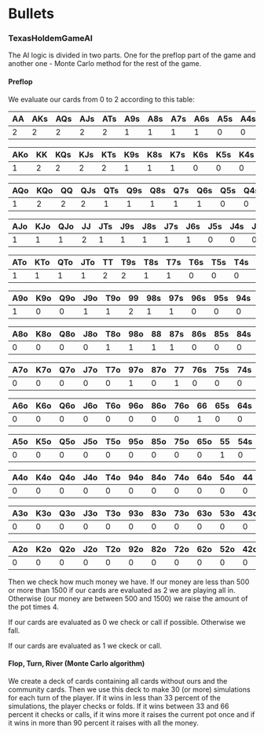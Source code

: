 # Bullets

### TexasHoldemGameAI

The AI logic is divided in two parts. One for the preflop part of the game and another one - Monte Carlo method for the rest of the game.

#### Preflop

We evaluate our cards from 0 to 2 according to this table:

| AA | AKs | AQs | AJs | ATs | A9s | A8s | A7s | A6s | A5s | A4s | A3s | A2s |
| --- | --- | --- | --- | --- | --- | --- | --- | --- | --- | --- | --- | --- |
| 2 | 2 | 2 | 2 | 2 | 1 | 1 | 1 | 1 | 0 | 0 | 0 | 0 |

| AKo | KK | KQs | KJs | KTs | K9s | K8s | K7s | K6s | K5s | K4s | K3s | K2s |
| --- | --- | --- | --- | --- | --- | --- | --- | --- | --- | --- | --- | --- |
| 1 | 2 | 2 | 2 | 2 | 1 | 1 | 1 | 0 | 0 | 0 | 0 | 0 |

| AQo | KQo | QQ | QJs | QTs | Q9s | Q8s | Q7s | Q6s | Q5s | Q4s | Q3s | Q2s |
| --- | --- | --- | --- | --- | --- | --- | --- | --- | --- | --- | --- | --- |
| 1 | 2 | 2 | 2 | 1 | 1 | 1 | 1 | 1 | 0 | 0 | 0 | 0 |

| AJo | KJo | QJo | JJ | JTs | J9s | J8s | J7s | J6s | J5s | J4s | J3s | J2s |
| --- | --- | --- | --- | --- | --- | --- | --- | --- | --- | --- | --- | --- |
| 1 | 1 | 1 | 2 | 1 | 1 | 1 | 1 | 1 | 0 | 0 | 0 | 0 |

| ATo | KTo | QTo | JTo | TT | T9s | T8s | T7s | T6s | T5s | T4s | T3s | T2s |
| --- | --- | --- | --- | --- | --- | --- | --- | --- | --- | --- | --- | --- |
| 1 | 1 | 1 | 1 | 2 | 2 | 1 | 1 | 0 | 0 | 0 | 0 | 0 |

| A9o | K9o | Q9o | J9o | T9o | 99 | 98s | 97s | 96s | 95s | 94s | 93s | 92s |
| --- | --- | --- | --- | --- | --- | --- | --- | --- | --- | --- | --- | --- |
| 1 | 0 | 0 | 1 | 1 | 2 | 1 | 1 | 0 | 0 | 0 | 0 | 0 |

| A8o | K8o | Q8o | J8o | T8o | 98o | 88 | 87s | 86s | 85s | 84s | 83s | 82s |
| --- | --- | --- | --- | --- | --- | --- | --- | --- | --- | --- | --- | --- |
| 0 | 0 | 0 | 0 | 1 | 1 | 1 | 1 | 0 | 0 | 0 | 0 | 0 |

| A7o | K7o | Q7o | J7o | T7o | 97o | 87o | 77 | 76s | 75s | 74s | 73s | 72s |
| --- | --- | --- | --- | --- | --- | --- | --- | --- | --- | --- | --- | --- |
| 0 | 0 | 0 | 0 | 0 | 1 | 0 | 1 | 0 | 0 | 0 | 0 | 0 |

| A6o | K6o | Q6o | J6o | T6o | 96o | 86o | 76o | 66 | 65s | 64s | 63s | 62s |
| --- | --- | --- | --- | --- | --- | --- | --- | --- | --- | --- | --- | --- |
| 0 | 0 | 0 | 0 | 0 | 0 | 0 | 0 | 1 | 0 | 0 | 0 | 0 |

| A5o | K5o | Q5o | J5o | T5o | 95o | 85o | 75o | 65o | 55 | 54s | 53s | 52s |
| --- | --- | --- | --- | --- | --- | --- | --- | --- | --- | --- | --- | --- |
| 0 | 0 | 0 | 0 | 0 | 0 | 0 | 0 | 0 | 1 | 0 | 0 | 0 |

| A4o | K4o | Q4o | J4o | T4o | 94o | 84o | 74o | 64o | 54o | 44 | 43s | 42s |
| --- | --- | --- | --- | --- | --- | --- | --- | --- | --- | --- | --- | --- |
| 0 | 0 | 0 | 0 | 0 | 0 | 0 | 0 | 0 | 0 | 0 | 0 | 0 |

| A3o | K3o | Q3o | J3o | T3o | 93o | 83o | 73o | 63o | 53o | 43o | 33 | 32s |
| --- | --- | --- | --- | --- | --- | --- | --- | --- | --- | --- | --- | --- |
| 0 | 0 | 0 | 0 | 0 | 0 | 0 | 0 | 0 | 0 | 0 | 0 | 0 |

| A2o | K2o | Q2o | J2o | T2o | 92o | 82o | 72o | 62o | 52o | 42o | 32o | 22 |
| --- | --- | --- | --- | --- | --- | --- | --- | --- | --- | --- | --- | --- |
| 0 | 0 | 0 | 0 | 0 | 0 | 0 | 0 | 0 | 0 | 0 | 0 | 0 |

Then we check how much money we have. If our money are less than 500 or more than 1500 if our cards are evaluated as 2 we are playing all in. Otherwise (our money are between 500 and 1500) we raise the amount of the pot times 4.

If our cards are evaluated as 0 we check or call if possible. Otherwise we fall.

If our cards are evaluated as 1 we ckeck or call.

#### Flop, Turn, River (Monte Carlo algorithm)

We create a deck of cards containing all cards without ours and the community cards. Then we use this deck to make 30 (or more) simulations for each turn of the player. If it wins in less than 33 percent of the simulations, the player checks or folds. If it wins between 33 and 66 percent it checks or calls, if it wins more it raises the current pot once and if it wins in more than 90 percent it raises with all the money.